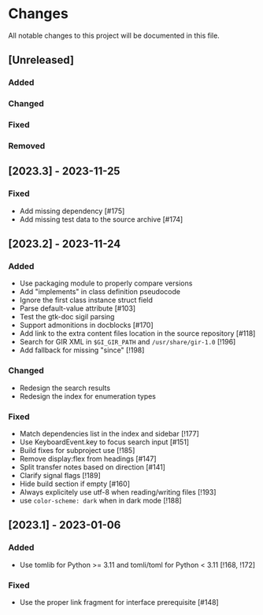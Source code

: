 # Changes

All notable changes to this project will be documented in this file.

## [Unreleased]

### Added

### Changed

### Fixed

### Removed

## [2023.3] - 2023-11-25

### Fixed

- Add missing dependency [#175]
- Add missing test data to the source archive [#174]

## [2023.2] - 2023-11-24

### Added

- Use packaging module to properly compare versions
- Add "implements" in class definition pseudocode
- Ignore the first class instance struct field
- Parse default-value attribute [#103]
- Test the gtk-doc sigil parsing
- Support admonitions in docblocks [#170]
- Add link to the extra content files location in the source repository [#118]
- Search for GIR XML in `$GI_GIR_PATH` and `/usr/share/gir-1.0` [!196]
- Add fallback for missing "since" [!198]

### Changed

- Redesign the search results
- Redesign the index for enumeration types

### Fixed

- Match dependencies list in the index and sidebar [!177]
- Use KeyboardEvent.key to focus search input [#151]
- Build fixes for subproject use [!185]
- Remove display:flex from headings [#147]
- Split transfer notes based on direction [#141]
- Clarify signal flags [!189]
- Hide build section if empty [#160]
- Always explicitely use utf-8 when reading/writing files [!193]
- use `color-scheme: dark` when in dark mode [!188]

## [2023.1] - 2023-01-06

### Added

- Use tomlib for Python >= 3.11 and tomli/toml for Python < 3.11 [!168, !172]

### Fixed

- Use the proper link fragment for interface prerequisite [#148]
